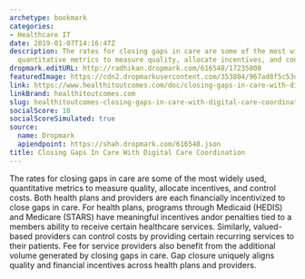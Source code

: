 ```yaml
---
archetype: bookmark
categories:
- Healthcare IT
date: 2019-01-07T14:16:47Z
description: The rates for closing gaps in care are some of the most widely used,
  quantitative metrics to measure quality, allocate incentives, and control costs.
dropmark.editURL: http://radhikan.dropmark.com/616548/17235808
featuredImage: https://cdn2.dropmarkusercontent.com/353804/967ad8f5c53d1164b1c57b72d641a96b0ac46e2a2f9a83626c29e499729503ed/thumbnail/digital%20care.JPG?Expires=1557430064&Signature=RqC8kuagLT-hrnxCgDJ7sjSYoUyT1pSrgl4LND5kgrmfCcJgrSK01ghzxk63YDwHSRIbGKh396N3TsvR3Qk9YbNtrEOuUpBTDyom~e4vhB9iXdCQyehOHLimIrDr1e67w2zb5kvwRQbWwHkrBvC9AH7Q4cGOnVfTwVIiui0m6Uz2g80L6NQok-Vf2qkmAumHE~It37t-SSQfTguhj4vqP8-fknNxwToJxe2GX8otBnCJqYz4HtrLx7FQoffPFgGWPLfOVVs96P4wznkk5PrD-F~gMc8MCb-9mH6uOzWxrTd88k13PDUYJxd-UvVvXJoC5rFWXQgwRWBN8BWg2BQxgA__&Key-Pair-Id=APKAITQYWVEN757ZA4KQ
link: https://www.healthitoutcomes.com/doc/closing-gaps-in-care-with-digital-care-coordination-0001
linkBrand: healthitoutcomes.com
slug: healthitoutcomes-closing-gaps-in-care-with-digital-care-coordination
socialScore: 10
socialScoreSimulated: true
source:
  name: Dropmark
  apiendpoint: https://shah.dropmark.com/616548.json
title: Closing Gaps In Care With Digital Care Coordination
---
```

The rates for closing gaps in care are some of the most widely used, quantitative metrics to measure quality, allocate incentives, and control costs. Both health plans and providers are each financially incentivized to close gaps in care. For health plans, programs through Medicaid (HEDIS) and Medicare (STARS) have meaningful incentives andor penalties tied to a members ability to receive certain healthcare services. Similarly, valued-based providers can control costs by providing certain recurring services to their patients. Fee for service providers also benefit from the additional volume generated by closing gaps in care. Gap closure uniquely aligns quality and financial incentives across health plans and providers.

